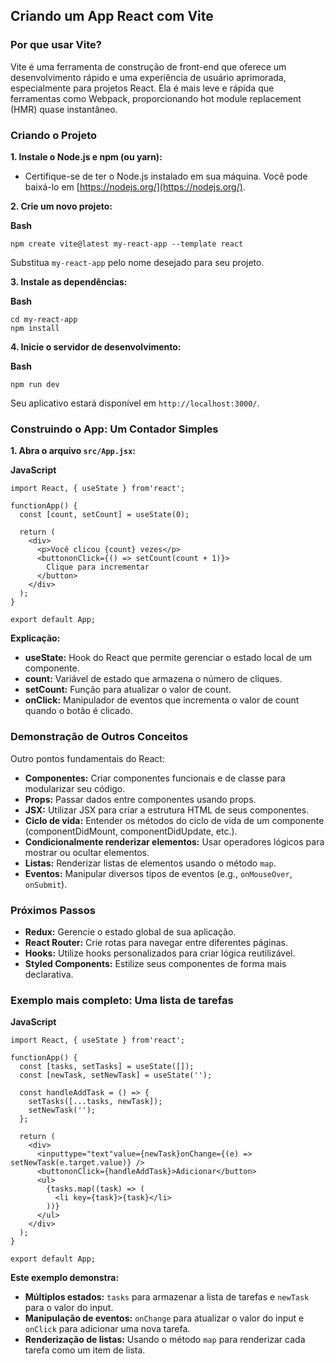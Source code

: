 ## Criando um App React com Vite

### Por que usar Vite?

Vite é uma ferramenta de construção de front-end que oferece um desenvolvimento rápido e uma experiência de usuário aprimorada, especialmente para projetos React. Ela é mais leve e rápida que ferramentas como Webpack, proporcionando hot module replacement (HMR) quase instantâneo.

### Criando o Projeto

**1. Instale o Node.js e npm (ou yarn):**

* Certifique-se de ter o Node.js instalado em sua máquina. Você pode baixá-lo em [https://nodejs.org/](https://nodejs.org/).

**2. Crie um novo projeto:**

**Bash**

```
npm create vite@latest my-react-app --template react
```

Substitua `my-react-app` pelo nome desejado para seu projeto.

**3. Instale as dependências:**

**Bash**

```
cd my-react-app
npm install
```

**4. Inicie o servidor de desenvolvimento:**

**Bash**

```
npm run dev
```

Seu aplicativo estará disponível em `http://localhost:3000/`.

### Construindo o App: Um Contador Simples

**1. Abra o arquivo `src/App.jsx`:**

**JavaScript**

```
import React, { useState } from'react';

functionApp() {
  const [count, setCount] = useState(0);

  return (
    <div>
      <p>Você clicou {count} vezes</p>
      <buttononClick={() => setCount(count + 1)}>
        Clique para incrementar
      </button>
    </div>
  );
}

export default App;
```

**Explicação:**

* **useState:** Hook do React que permite gerenciar o estado local de um componente.
* **count:** Variável de estado que armazena o número de cliques.
* **setCount:** Função para atualizar o valor de count.
* **onClick:** Manipulador de eventos que incrementa o valor de count quando o botão é clicado.

### Demonstração de Outros Conceitos

Outro pontos fundamentais do React:

* **Componentes:** Criar componentes funcionais e de classe para modularizar seu código.
* **Props:** Passar dados entre componentes usando props.
* **JSX:** Utilizar JSX para criar a estrutura HTML de seus componentes.
* **Ciclo de vida:** Entender os métodos do ciclo de vida de um componente (componentDidMount, componentDidUpdate, etc.).
* **Condicionalmente renderizar elementos:** Usar operadores lógicos para mostrar ou ocultar elementos.
* **Listas:** Renderizar listas de elementos usando o método `map`.
* **Eventos:** Manipular diversos tipos de eventos (e.g., `onMouseOver`, `onSubmit`).

### Próximos Passos

* **Redux:** Gerencie o estado global de sua aplicação.
* **React Router:** Crie rotas para navegar entre diferentes páginas.
* **Hooks:** Utilize hooks personalizados para criar lógica reutilizável.
* **Styled Components:** Estilize seus componentes de forma mais declarativa.

### **Exemplo mais completo: Uma lista de tarefas**

**JavaScript**

```
import React, { useState } from'react';

functionApp() {
  const [tasks, setTasks] = useState([]);
  const [newTask, setNewTask] = useState('');

  const handleAddTask = () => {
    setTasks([...tasks, newTask]);
    setNewTask('');
  };

  return (
    <div>
      <inputtype="text"value={newTask}onChange={(e) => setNewTask(e.target.value)} />
      <buttononClick={handleAddTask}>Adicionar</button>
      <ul>
        {tasks.map((task) => (
          <li key={task}>{task}</li>
        ))}
      </ul>
    </div>
  );
}

export default App;
```

**Este exemplo demonstra:**

* **Múltiplos estados:** `tasks` para armazenar a lista de tarefas e `newTask` para o valor do input.
* **Manipulação de eventos:** `onChange` para atualizar o valor do input e `onClick` para adicionar uma nova tarefa.
* **Renderização de listas:** Usando o método `map` para renderizar cada tarefa como um item de lista.
